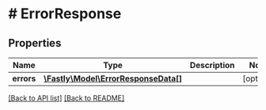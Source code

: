 # # ErrorResponse

## Properties

Name | Type | Description | Notes
------------ | ------------- | ------------- | -------------
**errors** | [**\Fastly\Model\ErrorResponseData[]**](ErrorResponseData.md) |  | [optional] 


[[Back to API list]](../../README.md#endpoints) [[Back to README]](../../README.md)
